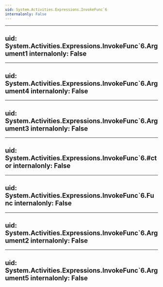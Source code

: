 ```yaml
---
uid: System.Activities.Expressions.InvokeFunc`6
internalonly: False
---
```


---
uid: System.Activities.Expressions.InvokeFunc`6.Argument1
internalonly: False
---

---
uid: System.Activities.Expressions.InvokeFunc`6.Argument4
internalonly: False
---

---
uid: System.Activities.Expressions.InvokeFunc`6.Argument3
internalonly: False
---

---
uid: System.Activities.Expressions.InvokeFunc`6.#ctor
internalonly: False
---

---
uid: System.Activities.Expressions.InvokeFunc`6.Func
internalonly: False
---

---
uid: System.Activities.Expressions.InvokeFunc`6.Argument2
internalonly: False
---

---
uid: System.Activities.Expressions.InvokeFunc`6.Argument5
internalonly: False
---
